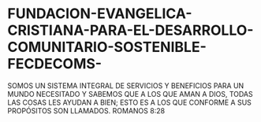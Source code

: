 # FUNDACION-EVANGELICA-CRISTIANA-PARA-EL-DESARROLLO-COMUNITARIO-SOSTENIBLE-FECDECOMS-
SOMOS UN SISTEMA INTEGRAL DE SERVICIOS Y BENEFICIOS PARA UN MUNDO NECESITADO Y SABEMOS QUE A LOS QUE AMAN A DIOS, TODAS LAS COSAS LES AYUDAN A BIEN; ESTO ES A LOS QUE CONFORME A SUS PROPÓSITOS SON LLAMADOS. ROMANOS 8:28
